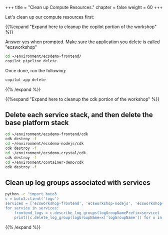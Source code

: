 +++
title = "Clean up Compute Resources."
chapter = false
weight = 60
+++

Let's clean up our compute resources first:

{{%expand "Expand here to cleanup the copilot portion of the workshop" %}}

Answer yes when prompted. Make sure the application you delete is called "ecsworkshop"

```bash
cd ~/environment/ecsdemo-frontend/
copilot pipeline delete
```
Once done, run the following:

```bash
copilot app delete 
```
{{% /expand %}}


{{%expand "Expand here to cleanup the cdk portion of the workshop" %}}
## Delete each service stack, and then delete the base platform stack
```bash
cd ~/environment/ecsdemo-frontend/cdk
cdk destroy -f
cd ~/environment/ecsdemo-nodejs/cdk
cdk destroy -f
cd ~/environment/ecsdemo-crystal/cdk
cdk destroy -f
cd ~/environment/container-demo/cdk
cdk destroy -f
```
## Clean up log groups associated with services
```bash
python -c "import boto3
c = boto3.client('logs')
services = ['ecsworkshop-frontend', 'ecsworkshop-nodejs', 'ecsworkshop-crystal', 'ecsworkshop-capacityproviders-fargate', 'ecsworkshop-capacityproviders-ec2', 'ecsworkshop-efs-fargate-demo']
for service in services:
    frontend_logs = c.describe_log_groups(logGroupNamePrefix=service)
    print([c.delete_log_group(logGroupName=x['logGroupName']) for x in frontend_logs['logGroups']])"
```
{{% /expand %}}
